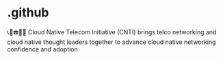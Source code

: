 # .github
📞📱☎️📡🌐 Cloud Native Telecom Initiative (CNTI) brings telco networking and cloud native thought leaders together to advance cloud native networking confidence and adoption
